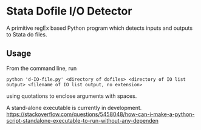 # Stata Dofile I/O Detector

A primitive regEx based Python program which detects inputs and outputs to Stata do files.

## Usage

From the command line, run

```
python 'd-IO-file.py' <directory of dofiles> <directory of IO list output> <filename of IO list output, no extension>
```

using quotations to enclose arguments with spaces.

A stand-alone executable is currently in development. https://stackoverflow.com/questions/5458048/how-can-i-make-a-python-script-standalone-executable-to-run-without-any-dependen
